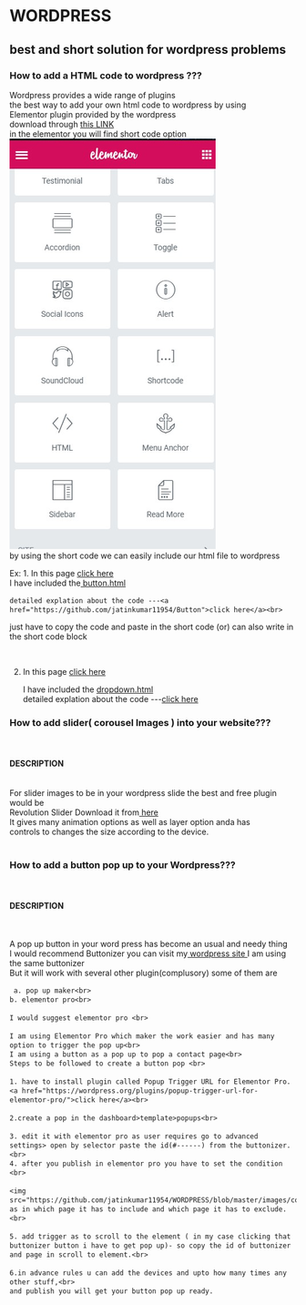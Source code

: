 # WORDPRESS
<h2>best and short solution for wordpress problems</h2>

<h3>How to add a HTML code to wordpress ???</h3>
Wordpress provides a wide range of plugins <br>
the best way to add your own html code to wordpress by using<br>
Elementor plugin provided by the wordpress<br>
 download through <a href="https://downloads.wordpress.org/plugin/elementor.2.7.5.zip"> this LINK</a><br>
  in the elementor you will find short code option<br>
  <img src="https://github.com/jatinkumar11954/WORDPRESS/blob/master/images/shortcode.jpg"><br>
  by using the short code we can easily include our html file to wordpress<br>

  Ex: 1. In this page <a href="https://usoneinfotech.com/wp/transport/#goto"> click here</a><br>
  I have included the<a href="https://github.com/jatinkumar11954/WORDPRESS/blob/master/button/button.html"> button.html</a><br>

    detailed explation about the code ---<a href="https://github.com/jatinkumar11954/Button">click here</a><br>

  just have to copy the code and paste in the short code (or) can also write in the short code block<br>

<br>

2. In this page <a href="https://usoneinfotech.com/wp/transport/"> click here </a><br>

      I have included the <a href="https://github.com/jatinkumar11954/WORDPRESS/blob/master/dropdown/timeline.html"> dropdown.html</a><br>
       detailed explation about the code ---<a href="https://github.com/jatinkumar11954/drop-down">click here</a><br>

 <h3>How to add slider( corousel Images )  into your website???</h3><br>
<h4>DESCRIPTION</h4><br>
 For slider images to be in your wordpress slide the best and free plugin would be<br>
 Revolution Slider Download it from<a href="http://cloudyfiles.com/endezb2p4rmb"> here</a><br>
 It gives many animation options as well as layer option anda has<br>
 controls to changes the size according to the device.<br>
 <br>

 <h3>How to add a button pop up to your Wordpress???</h3><br>
<h4>DESCRIPTION</h4><br>

  A pop up button in your word press has become an usual and needy thing<br>
 I would recommend Buttonizer  you can visit my<a href="https://usoneinfotech.com/wp/"> wordpress site </a>I am using the same buttonizer<br>
 But it will work with several other plugin(complusory) some of them are<br>

     a. pop up maker<br>
    b. elementor pro<br>

    I would suggest elementor pro <br>

    I am using Elementor Pro which maker the work easier and has many option to trigger the pop up<br>
    I am using a button as a pop up to pop a contact page<br>
    Steps to be followed to create a button pop <br>

    1. have to install plugin called Popup Trigger URL for Elementor Pro. <a href="https://wordpress.org/plugins/popup-trigger-url-for-elementor-pro/">click here</a><br>

    2.create a pop in the dashboard>template>popups<br>

    3. edit it with elementor pro as user requires go to advanced settings> open by selector paste the id(#------) from the buttonizer.<br>
    4. after you publish in elementor pro you have to set the condition <br>

    <img src="https://github.com/jatinkumar11954/WORDPRESS/blob/master/images/conditions.jpg">set as in which page it has to include and which page it has to exclude.<br>

    5. add trigger as to scroll to the element ( in my case clicking that buttonizer button i have to get pop up)- so copy the id of buttonizer and page in scroll to element.<br>

    6.in advance rules u can add the devices and upto how many times any other stuff,<br>
    and publish you will get your button pop up ready.

   

